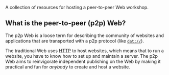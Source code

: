 A collection of resources for hosting a peer-to-peer Web workshop.

## What is the peer-to-peer (p2p) Web?

The p2p Web is a loose term for describing the community of websites and applications that are transported with a p2p protocol (like [`dat://`](https://github.com/datproject/dat)).

The traditional Web uses [HTTP](https://en.wikipedia.org/wiki/Hypertext_Transfer_Protocol) to host websites, which means that to run a website, you have to know how to set up and maintain a server. The p2p Web aims to reinvigorate independent publishing on the Web by making it practical and fun for *anybody* to create and host a website.
